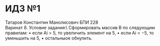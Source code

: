# ИДЗ №1
Татаров Константин Манолисович БПИ 228\
Варинат 8. Условие задания:\ 
Сформировать массив B по следующим правилам:
  • если Ai > 5, то увеличить элемент на 5,
  • если Ai < −5, то уменьшить на 5,
  • остальныое обнулить.
